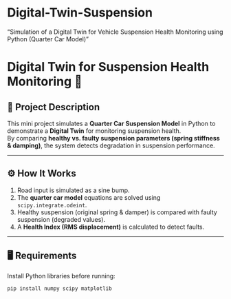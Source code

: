 # Digital-Twin-Suspension
“Simulation of a Digital Twin for Vehicle Suspension Health Monitoring using Python (Quarter Car Model)”
# Digital Twin for Suspension Health Monitoring 🚗

## 📌 Project Description
This mini project simulates a **Quarter Car Suspension Model** in Python to demonstrate a **Digital Twin** for monitoring suspension health.  
By comparing **healthy vs. faulty suspension parameters (spring stiffness & damping)**, the system detects degradation in suspension performance.

---

## ⚙️ How It Works
1. Road input is simulated as a sine bump.  
2. The **quarter car model** equations are solved using `scipy.integrate.odeint`.  
3. Healthy suspension (original spring & damper) is compared with faulty suspension (degraded values).  
4. A **Health Index (RMS displacement)** is calculated to detect faults.  

---

## 🖥️ Requirements
Install Python libraries before running:
```bash
pip install numpy scipy matplotlib
